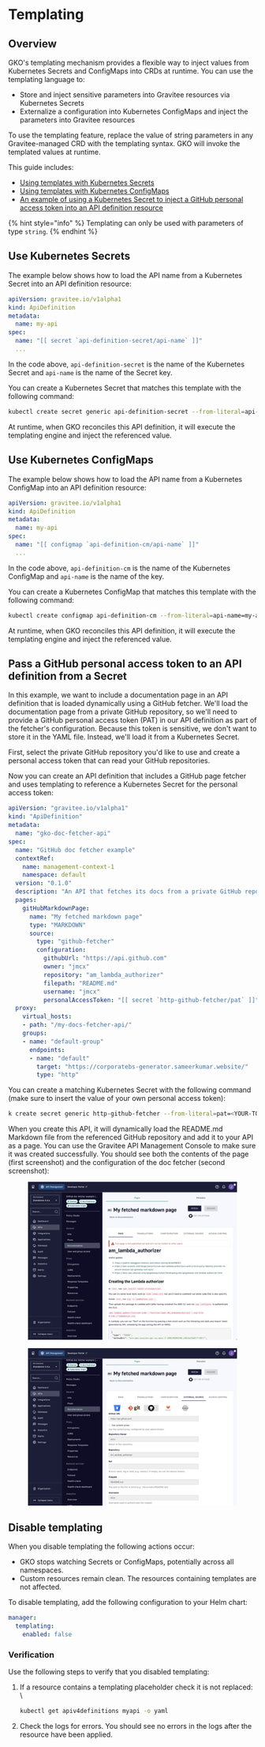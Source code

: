 # Templating

## Overview

GKO's templating mechanism provides a flexible way to inject values from Kubernetes Secrets and ConfigMaps into CRDs at runtime. You can use the templating language to:

* Store and inject sensitive parameters into Gravitee resources via Kubernetes Secrets
* Externalize a configuration into Kubernetes ConfigMaps and inject the parameters into Gravitee resources

To use the templating feature, replace the value of string parameters in any Gravitee-managed CRD with the templating syntax. GKO will invoke the templated values at runtime.

This guide includes:

* [Using templates with Kubernetes Secrets](templating.md#use-kubernetes-secrets)
* [Using templates with Kubernetes ConfigMaps](templating.md#use-kubernetes-configmaps)
* [An example of using a Kubernetes Secret to inject a GitHub personal access token into an API definition resource](templating.md#pass-a-github-personal-access-token-to-an-api-definition-from-a-secret)

{% hint style="info" %}
Templating can only be used with parameters of type `string`.
{% endhint %}

## Use Kubernetes Secrets

The example below shows how to load the API name from a Kubernetes Secret into an API definition resource:

```yaml
apiVersion: gravitee.io/v1alpha1
kind: ApiDefinition
metadata:
  name: my-api
spec:
  name: "[[ secret `api-definition-secret/api-name` ]]"
  ...
```

In the code above, `api-definition-secret` is the name of the Kubernetes Secret and `api-name` is the name of the Secret key.

You can create a Kubernetes Secret that matches this template with the following command:

```bash
kubectl create secret generic api-definition-secret --from-literal=api-name=my-api
```

At runtime, when GKO reconciles this API definition, it will execute the templating engine and inject the referenced value.

## Use Kubernetes ConfigMaps

The example below shows how to load the API name from a Kubernetes ConfigMap into an API definition resource:

```yaml
apiVersion: gravitee.io/v1alpha1
kind: ApiDefinition
metadata:
  name: my-api
spec:
  name: "[[ configmap `api-definition-cm/api-name` ]]"
  ...
```

In the code above, `api-definition-cm` is the name of the Kubernetes ConfigMap and `api-name` is the name of the key.

You can create a Kubernetes ConfigMap that matches this template with the following command:

```bash
kubectl create configmap api-definition-cm --from-literal=api-name=my-api
```

At runtime, when GKO reconciles this API definition, it will execute the templating engine and inject the referenced value.

## Pass a GitHub personal access token to an API definition from a Secret

In this example, we want to include a documentation page in an API definition that is loaded dynamically using a GitHub fetcher. We'll load the documentation page from a private GitHub repository, so we'll need to provide a GitHub personal access token (PAT) in our API definition as part of the fetcher's configuration. Because this token is sensitive, we don't want to store it in the YAML file. Instead, we'll load it from a Kubernetes Secret.

First, select the private GitHub repository you'd like to use and create a personal access token that can read your GitHub repositories.

Now you can create an API definition that includes a GitHub page fetcher and uses templating to reference a Kubernetes Secret for the personal access token:

```yaml
apiVersion: "gravitee.io/v1alpha1"
kind: "ApiDefinition"
metadata:
  name: "gko-doc-fetcher-api"
spec:
  name: "GitHub doc fetcher example"
  contextRef:
    name: management-context-1
    namespace: default
  version: "0.1.0"
  description: "An API that fetches its docs from a private GitHub repository."
  pages:
    gitHubMarkdownPage:
      name: "My fetched markdown page"
      type: "MARKDOWN"
      source:
        type: "github-fetcher"
        configuration:
          githubUrl: "https://api.github.com"
          owner: "jmcx"
          repository: "am_lambda_authorizer"
          filepath: "README.md"
          username: "jmcx"
          personalAccessToken: "[[ secret `http-github-fetcher/pat` ]]"
  proxy:
    virtual_hosts:
    - path: "/my-docs-fetcher-api/"
    groups:
    - name: "default-group"
      endpoints:
      - name: "default"
        target: "https://corporatebs-generator.sameerkumar.website/"
        type: "http"
```

You can create a matching Kubernetes Secret with the following command (make sure to insert the value of your own personal access token):

```bash
k create secret generic http-github-fetcher --from-literal=pat=<YOUR-TOKEN>
```

When you create this API, it will dynamically load the README.md Markdown file from the referenced GitHub repository and add it to your API as a page. You can use the Gravitee API Management Console to make sure it was created successfully. You should see both the contents of the page (first screenshot) and the configuration of the doc fetcher (second screenshot):

<figure><img src="../.gitbook/assets/image (14).png" alt=""><figcaption></figcaption></figure>

<figure><img src="../.gitbook/assets/image (13).png" alt=""><figcaption></figcaption></figure>

## Disable templating

When you disable templating the following actions occur:

* GKO stops watching Secrets or ConfigMaps, potentially across all namespaces.
* Custom resources remain clean. The resources containing templates are not affected.

To disable templating, add the following configuration to your Helm chart:

```yaml
manager:
  templating:
    enabled: false
```

### Verification&#x20;

Use the following steps to verify that you disabled templating:&#x20;

1.  If a resource contains a templating placeholder check it is not replaced: \


    ```bash
    kubectl get apiv4definitions myapi -o yaml
    ```
2. Check the logs for errors. You should see no errors in the logs after the resource have been applied.&#x20;
